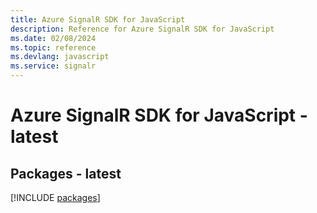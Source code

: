 ```yaml
---
title: Azure SignalR SDK for JavaScript
description: Reference for Azure SignalR SDK for JavaScript
ms.date: 02/08/2024
ms.topic: reference
ms.devlang: javascript
ms.service: signalr
---
```

# Azure SignalR SDK for JavaScript - latest
## Packages - latest
[!INCLUDE [packages](signalr-index.md)]
